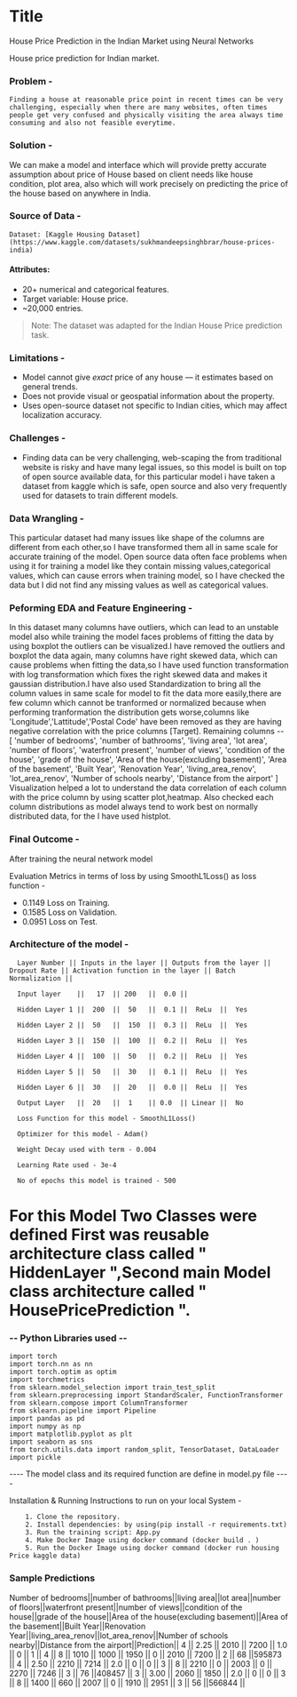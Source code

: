 
# Title
House Price Prediction in the Indian Market using Neural Networks


House price prediction for Indian market.
### Problem -

    Finding a house at reasonable price point in recent times can be very challenging, especially when there are many websites, often times people get very confused and physically visiting the area always time consuming and also not feasible everytime.

### Solution -

We can make a model and interface which will provide pretty accurate assumption about price of House based on client needs like house condition, plot area, also which will work precisely on predicting the price of the house based on anywhere in India.

### Source of Data -


    Dataset: [Kaggle Housing Dataset](https://www.kaggle.com/datasets/sukhmandeepsinghbrar/house-prices-india)

#### Attributes:
- 20+ numerical and categorical features.
- Target variable: House price.
- ~20,000 entries.

> Note: The dataset was adapted for the Indian House Price prediction task.



### Limitations -

- Model cannot give *exact* price of any house — it estimates based on general trends.
- Does not provide visual or geospatial information about the property.
- Uses open-source dataset not specific to Indian cities, which may affect localization accuracy.

### Challenges -

- Finding data can be very challenging, web-scaping the from traditional website is risky and have many legal issues, so this model is built on top of open source available data, for this particular model i have taken a dataset from kaggle which is safe, open source and also very frequently used for datasets to train different models.

### Data Wrangling -

This particular dataset had many issues like shape of the columns are different from each other,so I have transformed them all in same scale for accurate training of the model.
Open source data often face problems when using it for training a model like they contain missing values,categorical values, which can cause errors when training model, so I have checked the data but I did not find any missing values as well as categorical values.

### Peforming EDA and Feature Engineering -

In this dataset many columns have outliers, which can lead to an unstable model also while training the model faces problems of fitting the data by using boxplot the outliers can be visualized.I have removed the outliers and boxplot the data again, many columns have right skewed data, which can cause problems when fitting the data,so I have used function transformation with log transformation which fixes the right skewed data and makes it gaussian distribution.I have also used Standardization to bring all the column values in same scale for model to fit the data more easily,there are few column which cannot be tranformed or normalized because when performing tranformation the distribution gets worse,columns like 'Longitude','Lattitude','Postal Code' have been removed as they are having negative correlation with the price columns [Target].
Remaining columns -- [ 'number of bedrooms', 'number of bathrooms', 'living area', 'lot area', 'number of floors', 'waterfront present', 'number of views', 'condition of the house', 'grade of the house', 'Area of the house(excluding basement)', 'Area of the basement', 'Built Year', 'Renovation Year', 'living_area_renov', 'lot_area_renov', 'Number of schools nearby', 'Distance from the airport' ]
Visualization helped a lot to understand the data correlation of each column with the price column by using scatter plot,heatmap.
Also checked each column distributions as model always tend to work best on normally distributed data, for the I have used histplot.

### Final Outcome -

After training the neural network model

Evaluation Metrics in terms of loss by using SmoothL1Loss() as loss function -

 - 0.1149 Loss on Training.
 - 0.1585 Loss on Validation.
 - 0.0951 Loss on Test.

### Architecture of the model -

      Layer Number || Inputs in the layer || Outputs from the layer || Dropout Rate || Activation function in the layer || Batch Normalization ||
    
      Input layer    ||   17  || 200   ||  0.0 ||
    
      Hidden Layer 1 ||  200  ||  50   ||  0.1 ||  ReLu  ||  Yes
    
      Hidden Layer 2 ||  50   ||  150  ||  0.3 ||  ReLu  ||  Yes
    
      Hidden Layer 3 ||  150  ||  100  ||  0.2 ||  ReLu  ||  Yes
    
      Hidden Layer 4 ||  100  ||  50   ||  0.2 ||  ReLu  ||  Yes
    
      Hidden Layer 5 ||  50   ||  30   ||  0.1 ||  ReLu  ||  Yes
    
      Hidden Layer 6 ||  30   ||  20   ||  0.0 ||  ReLu  ||  Yes
    
      Output Layer   ||  20   ||  1    || 0.0  || Linear ||  No
    
      Loss Function for this model - SmoothL1Loss()
    
      Optimizer for this model - Adam()
    
      Weight Decay used with term - 0.004
    
      Learning Rate used - 3e-4
    
      No of epochs this model is trained - 500

# For this Model Two Classes were defined First was reusable architecture class called " HiddenLayer ",Second main Model class architecture called " HousePricePrediction ".

  ### -- Python Libraries used --

      
    import torch
    import torch.nn as nn
    import torch.optim as optim
    import torchmetrics
    from sklearn.model_selection import train_test_split
    from sklearn.preprocessing import StandardScaler, FunctionTransformer
    from sklearn.compose import ColumnTransformer
    from sklearn.pipeline import Pipeline
    import pandas as pd
    import numpy as np
    import matplotlib.pyplot as plt
    import seaborn as sns
    from torch.utils.data import random_split, TensorDataset, DataLoader
    import pickle
      

---- The model class and its required function are define in model.py file ----

Installation & Running Instructions to run on your local System -

        1. Clone the repository.
        2. Install dependencies: by using(pip install -r requirements.txt)
        3. Run the training script: App.py
		4. Make Docker Image using docker command (docker build . )
		5. Run the Docker Image using docker command (docker run housing Price kaggle data)





### Sample Predictions

  Number of bedrooms||number of bathrooms||living area||lot area||number of floors||waterfront present||number of views||condition of the house||grade of the house||Area of the house(excluding basement)||Area of the basement||Built Year||Renovation Year||living_area_renov||lot_area_renov||Number of schools nearby||Distance from the airport||Prediction||
 	4               ||         2.25      ||     2010  ||  7200  ||        1.0 	  ||      0           || 	1          ||      	4               ||      8          || 	  1010             	              || 1000               || 1950     ||  0            || 	2010 	    ||  7200 	    ||  2 	                  ||  68                     ||595873    ||
	4 	            ||         2.50 	 ||     2210  ||  7214  ||        2.0 	  ||      0           || 	0          ||      	3               ||      8          || 	  2210             	              || 0 	                || 2003     ||  0 	         ||     2270 	    ||  7246 	    ||  3 	                  ||  76                     ||408457    ||
	3 	            ||         3.00 	 ||     2060  ||  1850  ||        2.0     ||      0           || 	0          ||      	3               ||      8          || 	  1400             	              || 660                || 2007     ||  0 	         ||     1910 	    ||  2951 	    ||  3 	                  ||  56                     ||566844    ||

